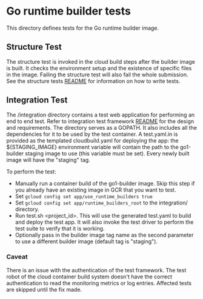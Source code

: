 # Go runtime builder tests

This directory defines tests for the Go runtime builder image.

## Structure Test
The structure test is invoked in the cloud build steps after the builder image is built. It checks the environment setup and the existence of specific files in the image. Failing the structure test will also fail the whole submission.
See the structure tests [README](https://github.com/GoogleCloudPlatform/runtimes-common/blob/master/structure_tests/README.md)
for information on how to write tests.

## Integration Test
The \/integration directory contains a test web application for performing an end to end test.
Refer to integration test framework [README](https://github.com/GoogleCloudPlatform/runtimes-common/tree/master/integration_tests) for the design and requirements. The directory serves as a GOPATH. It also includes all the dependencies for it to be used by the test container. A test.yaml.in is provided as the templated cloudbuild.yaml for deploying the app: the ${STAGING_IMAGE} environment variable will contain the path to the go1-builder staging image to use (this variable must be set). Every newly built image will have the "staging" tag.

To perform the test:
* Manually run a container build of the go1-builder image. Skip this step if you already have an existing image in GCR that you want to test.
* Set `gcloud config set app/use_runtime_builders true`
* Set `gcloud config set app/runtime_builders_root` to the integration/ directory.
* Run test.sh \<project_id>. This will use the generated test.yaml to build and deploy the test app. It will also invoke the test driver to perform the test suite to verify that it is working.
* Optionally pass in the builder image tag name as the second parameter to use a different builder image (default tag is "staging").

### Caveat
There is an issue with the authentication of the test framework.
The test robot of the cloud container build system doesn't have the correct authentication to read the monitoring metrics or log entries.
Affected tests are skipped until the fix made.
